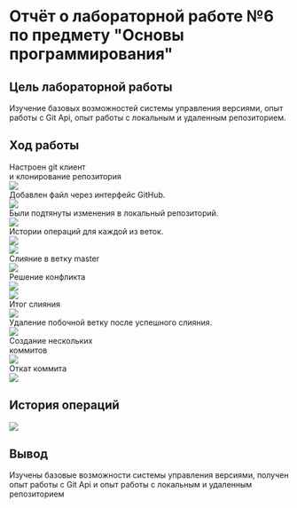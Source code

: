 # Отчёт о лабораторной работе №6 по предмету "Основы программирования"
## Цель лабораторной работы
Изучение базовых возможностей системы
управления версиями, опыт работы с Git Api, опыт работы с локальным и
удаленным репозиторием.
## Ход работы
Настроен git клиент<br> 
и клонирование репозитория<br>
![](https://github.com/322Nikolay/LR6/blob/port/%D1%81%D0%BA%D1%80%D0%B8%D0%BD%D1%8B/msg671365158-454185.jpg) <br>
Добавлен файл через интерфейс GitHub.  <br>
![](https://github.com/322Nikolay/LR6/blob/port/%D1%81%D0%BA%D1%80%D0%B8%D0%BD%D1%8B/msg671365158-454186.jpg)  <br>
Были подтянуты изменения в
локальный репозиторий.  <br>
![](https://github.com/322Nikolay/LR6/blob/port/%D1%81%D0%BA%D1%80%D0%B8%D0%BD%D1%8B/msg671365158-454187.jpg) <br>
Истории операций для каждой из веток. <br>
![](https://github.com/322Nikolay/LR6/blob/port/%D1%81%D0%BA%D1%80%D0%B8%D0%BD%D1%8B/msg671365158-454188.jpg) <br>
![](https://github.com/322Nikolay/LR6/blob/port/%D1%81%D0%BA%D1%80%D0%B8%D0%BD%D1%8B/msg671365158-454189.jpg)  <br>
Cлияние в ветку master <br>
![](https://github.com/322Nikolay/LR6/blob/port/%D1%81%D0%BA%D1%80%D0%B8%D0%BD%D1%8B/msg671365158-454190.jpg) <br>
Решение конфликта <br>
![](https://github.com/322Nikolay/LR6/blob/port/%D1%81%D0%BA%D1%80%D0%B8%D0%BD%D1%8B/msg671365158-454208.jpg) <br>
![](https://github.com/322Nikolay/LR6/blob/port/%D1%81%D0%BA%D1%80%D0%B8%D0%BD%D1%8B/msg671365158-454209.jpg) <br>
Итог слияния <br>
![](https://github.com/322Nikolay/LR6/blob/port/%D1%81%D0%BA%D1%80%D0%B8%D0%BD%D1%8B/msg671365158-454226.jpg) <br>
Удаление побочной ветку
после успешного слияния.  <br>
![](https://github.com/322Nikolay/LR6/blob/port/%D1%81%D0%BA%D1%80%D0%B8%D0%BD%D1%8B/msg671365158-454227.jpg)<br>
Создание нескольких<br>
коммитов  <br>
![](https://github.com/322Nikolay/LR6/blob/port/%D1%81%D0%BA%D1%80%D0%B8%D0%BD%D1%8B/msg671365158-454228.jpg) <br>
Откат коммита <br>
![](https://github.com/322Nikolay/LR6/blob/port/%D1%81%D0%BA%D1%80%D0%B8%D0%BD%D1%8B/msg671365158-454229.jpg) <br>
## История операций <br>
![](https://github.com/322Nikolay/LR6/blob/port/%D1%81%D0%BA%D1%80%D0%B8%D0%BD%D1%8B/msg671365158-454230.jpg) <br>
## Вывод <br>
Изучены базовые возможности системы управления версиями, получен опыт работы с Git Api и опыт работы с локальным и удаленным репозиторием
